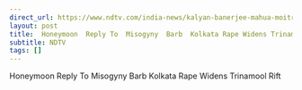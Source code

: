```yaml
---
direct_url: https://www.ndtv.com/india-news/kalyan-banerjee-mahua-moitra-honeymoon-reply-to-misogyny-barb-kolkata-rape-widens-trinamool-rift-8789801
layout: post
title:  Honeymoon  Reply To  Misogyny  Barb  Kolkata Rape Widens Trinamool Rift
subtitle: NDTV
tags: []
---
```


 Honeymoon  Reply To  Misogyny  Barb  Kolkata Rape Widens Trinamool Rift
